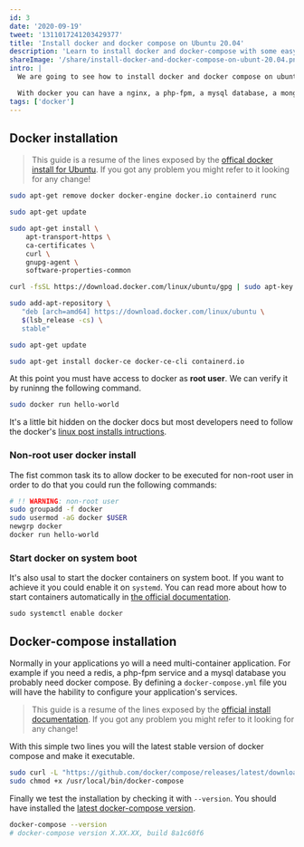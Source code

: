 ```yaml
---
id: 3
date: '2020-09-19'
tweet: '1311017241203429377'
title: 'Install docker and docker compose on Ubuntu 20.04'
description: 'Learn to install docker and docker-compose with some easy copy-paste steps on the latest Ubuntu'
shareImage: '/share/install-docker-and-docker-compose-on-ubunt-20.04.png'
intro: |
  We are going to see how to install docker and docker compose on ubuntu 20.04 following the official documentation for your personal computer. Having docker installed on your local machine will let you have isolated containers (think of them as virtual machines) for each of your individual projects or scenarios.

  With docker you can have a nginx, a php-fpm, a mysql database, a mongodb instance, a redis with just a git pull of your repo. All the developers that run the same code will also have the same endpoint versions of the software. Sounds right? Lets install it!.
tags: ['docker']
---
```


## Docker installation

> This guide is a resume of the lines exposed by the [offical docker install for Ubuntu](https://docs.docker.com/install/linux/docker-ce/ubuntu/). If you got any problem you might refer to it looking for any change!

```bash
sudo apt-get remove docker docker-engine docker.io containerd runc

sudo apt-get update

sudo apt-get install \
    apt-transport-https \
    ca-certificates \
    curl \
    gnupg-agent \
    software-properties-common

curl -fsSL https://download.docker.com/linux/ubuntu/gpg | sudo apt-key add -

sudo add-apt-repository \
   "deb [arch=amd64] https://download.docker.com/linux/ubuntu \
   $(lsb_release -cs) \
   stable"

sudo apt-get update

sudo apt-get install docker-ce docker-ce-cli containerd.io
```

At this point you must have access to docker as **root user**. We can verify it by runinng the following command.

```bash
sudo docker run hello-world
```

It's a little bit hidden on the docker docs but most developers need to follow the docker's [linux post installs intructions](https://docs.docker.com/install/linux/linux-postinstall).

### Non-root user docker install

The fist common task its to allow docker to be executed for non-root user in order to do that you could run the following commands:

```bash
# !! WARNING: non-root user
sudo groupadd -f docker
sudo usermod -aG docker $USER
newgrp docker
docker run hello-world
```

### Start docker on system boot

It's also usal to start the docker containers on system boot. If you want to achieve it you could enable it on `systemd`. You can read more about how to start containers automatically in [the official documentation](https://docs.docker.com/config/containers/start-containers-automatically/).

```
sudo systemctl enable docker
```

## Docker-compose installation

Normally in your applications yo will a need multi-container application. For example if you need a redis, a php-fpm service and a mysql database you probably need docker compose.
By defining a `docker-compose.yml` file you will have the hability to configure your application's services.

> This guide is a resume of the lines exposed by the [official install documentation](https://docs.docker.com/compose/install/#linux). If you got any problem you might refer to it looking for any change!

With this simple two lines you will the latest stable version of docker compose and make it executable.

```bash
sudo curl -L "https://github.com/docker/compose/releases/latest/download/docker-compose-$(uname -s)-$(uname -m)" -o /usr/local/bin/docker-compose
sudo chmod +x /usr/local/bin/docker-compose
```

Finally we test the installation by checking it with `--version`. You should have installed the [latest docker-compose version](https://github.com/docker/compose/releases/latest).

```bash
docker-compose --version
# docker-compose version X.XX.XX, build 8a1c60f6
```
